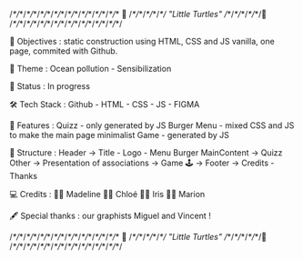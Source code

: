 /_\*/_\*/_\*/_\*/_\*/_\*/_\*/_\*/_\*/_\*/_\*/_\*/_\*/_\*/_\*/_\*
🐢 /_\*/_\*/_\*/_\*/_\*/ "Little Turtles" /_\*/_\*/_\*/_\*/_\*/🐢
/_\*/_\*/_\*/_\*/_\*/_\*/_\*/_\*/_\*/_\*/_\*/_\*/_\*/_\*/_\*/_\*/

🎯 Objectives : static construction using HTML, CSS and JS vanilla, one page, commited with Github.

🌊 Theme : Ocean pollution - Sensibilization

📣 Status : In progress

🛠 Tech Stack : Github - HTML - CSS - JS - FIGMA

🚀 Features :
Quizz - only generated by JS
Burger Menu - mixed CSS and JS to make the main page minimalist
Game - generated by JS 

📝 Structure :
Header -> Title - Logo - Menu Burger
MainContent -> Quizz
Other -> Presentation of associations
-> Game 🕹️ ->
Footer -> Credits - Thanks

💻 Credits :
👩🏻 Madeline
👩🏻 Chloé
🧑🏻 Iris
👩🏻 Marion
  
   
🖋 Special thanks : our graphists Miguel and Vincent ! 
            
            
/_\*/_\*/_\*/_\*/_\*/_\*/_\*/_\*/_\*/_\*/_\*/_\*/_\*/_\*/_\*/_\*
🐢 /_\*/_\*/_\*/_\*/_\*/ "Little Turtles" /_\*/_\*/_\*/_\*/_\*/🐢
/_\*/_\*/_\*/_\*/_\*/_\*/_\*/_\*/_\*/_\*/_\*/_\*/_\*/_\*/_\*/_\*/




